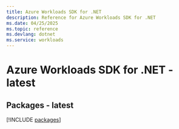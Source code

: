 ```yaml
---
title: Azure Workloads SDK for .NET
description: Reference for Azure Workloads SDK for .NET
ms.date: 04/25/2025
ms.topic: reference
ms.devlang: dotnet
ms.service: workloads
---
```

# Azure Workloads SDK for .NET - latest
## Packages - latest
[!INCLUDE [packages](workloads-index.md)]
